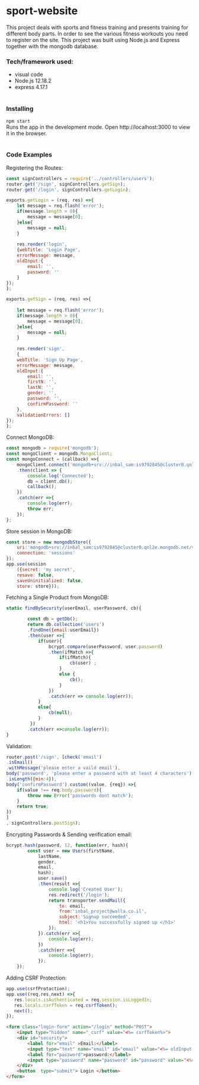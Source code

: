 
# sport-website
This project deals with sports and fitness training and presents training for different body parts.
In order to see the various fitness workouts you need to register on the site.
This project was built using Node.js and Express together with the mongodb database. <br>

### Tech/framework used:
* visual code <br>
* Node.js 12.18.2 <br>
* express 4.17.1 <br><br>

### Installing 
``` npm start ``` <br>
Runs the app in the development mode.
Open http://localhost:3000 to view it in the browser.<br><br>

### Code Examples 

Registering the Routes:
```javascript
const signControllers = require('../controllers/users');
router.get('/sign', signControllers.getSign);
router.get('/login', signControllers.getLogin);
```
```javascript
exports.getLogin = (req, res) =>{
    let message = req.flash('error');
    if(message.length > 0){
        message = message[0];
    }else{
        message = null; 
    }
    
    res.render('login', 
    {webTitle: 'Login Page',
    errorMessage: message,
    oldInput:{
        email: '',
        password: ''
    }
});
};

exports.getSign = (req, res) =>{
    
    let message = req.flash('error');
    if(message.length > 0){
        message = message[0];
    }else{
        message = null; 
    }
    
    res.render('sign',
    {
    webTitle: 'Sign Up Page', 
    errorMessage: message,
    oldInput:{
        email: '',
        firstN: '',
        lastN: '',
        gender: '',
        password: '',
        confirmPassword: ''
    },
    validationErrors: []
});
};
```
Connect MongoDB:
```javascript
const mongodb = require('mongodb');
const mongoClient = mongodb.MongoClient;
const mongoConnect = (callback) =>{
    mongoClient.connect('mongodb+srv://inbal_sam:is9792845@cluster0.qnl2e.mongodb.net/sport?retryWrites=true&w=majority', {useUnifiedTopology: true})
    .then(client => {
        console.log('Connected');
        db = client.db();
        callback();
    })
    .catch(err =>{
        console.log(err);
        throw err;
    }); 
};
```


Store session in MongoDB: 
``` javascript
const store = new mongodbStore({
    uri:'mongodb+srv://inbal_sam:is9792845@cluster0.qnl2e.mongodb.net/sport?retryWrites=true&w=majority',
    connection: 'sessions'
}); 
app.use(session
    ({secret: 'my secret', 
    resave: false, 
    saveUninitialized: false, 
    store: store}));
```

Fetching a Single Product from MongoDB:
```javascript
static findBySecurity(userEmail, userPassword, cb){

        const db = getDb();
        return db.collection('users')
        .findOne({email:userEmail})
        .then(user =>{
            if(user){
                bcrypt.compare(userPassword, user.password)
                .then(ifMatch =>{ 
                    if(ifMatch){
                        cb(user) ; 
                    }   
                    else {
                        cb();
                    } 
                })
                .catch(err => console.log(err));
            }
            else{
                cb(null);
            }
         })
        .catch(err =>console.log(err));
}
```
Validation:
```javascript
router.post('/sign', [check('email')
.isEmail()
.withMessage('please enter a vaild email'), 
body('password', 'please enter a password with at least 4 characters')
.isLength({min:4}),
body('confirmPassword').custom((value, {req}) =>{
    if(value !== req.body.password){
        throw new Error('passwords dont match');
    }
    return true;
})
]
, signControllers.postSign);
```
Encrypting Passwords & Sending verification email:
```javascript
bcrypt.hash(password, 12, function(err, hash){
        const user = new Users(firstName,
            lastName,
            gender,
            email,
            hash);
            user.save()
            .then(result =>{
                console.log('Created User');
                res.redirect('/login');
                return transporter.sendMail({
                    to: email,
                    from:'inbal_project@walla.co.il',
                    subject:'Signup succeeded',
                    html: '<h1>You successfully signed up </h1>'
                });
            }).catch(err =>{
                console.log(err);
            })
            .catch(err =>{
                console.log(err);
            });
    });  
 ```
 
 Adding CSRF Protection:
 ```javascript
app.use(csrfProtaction); 
app.use((req,res,next) =>{
    res.locals.isAuthenticated = req.session.isLoggedIn;
    res.locals.csrfToken = req.csrfToken();
    next();
});
```
```html
<form class="login-form" action="/login" method="POST">
    <input type="hidden" name="_csrf" value="<%= csrfToken%>">
    <div id="security">
        <label for="email" >Email:</label>
        <input type="text" name="email" id="email" value="<%= oldInput.email %>" placeholder="Insert your email"><br>
        <label for="password">password:</label>
        <input type="password" name="password" id="password" value="<%= oldInput.password %>" placeholder="password"><br>
    </div>
    <button  type="submit"> Login </button>
</form>
```


    
